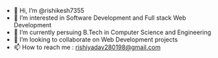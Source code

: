 - 👋 Hi, I’m @rishikesh7355
- 👀 I’m interested in Software Development and Full stack Web Development
- 🌱 I’m currently persuing B.Tech in Computer Science and Engineering
- 💞️ I’m looking to collaborate on Web Development projects
- 📫 How to reach me : rishiyadav280198@gmail.com

<!---
rishikesh7355/rishikesh7355 is a ✨ special ✨ repository because its `README.md` (this file) appears on your GitHub profile.
You can click the Preview link to take a look at your changes.
--->

